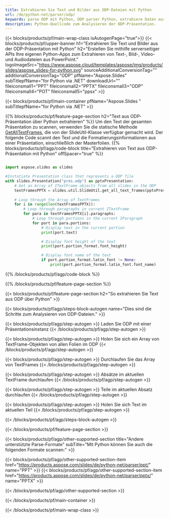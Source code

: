 ```yaml
---
title: Extrahieren Sie Text und Bilder aus ODP-Dateien mit Python
url: /de/python-net/parser/odp/
keywords: parse ODP mit Python, ODP parser Python, extrahiere Daten aus ODP in Python, extrahiere Text aus ODP mit Python, extrahiere Bilder aus ODP mit Python
description: Python-Quellcode zum Analysieren der ODP-Präsentation.
---
```


{{< blocks/products/pf/main-wrap-class isAutogenPage="true">}}
{{< blocks/products/pf/upper-banner h1="Extrahieren Sie Text und Bilder aus der ODP-Präsentation mit Python" h2="Erstellen Sie mithilfe serverseitiger APIs Ihre eigenen Python-Apps zum Extrahieren von Text-, Bild-, Video- und Audiodateien aus PowerPoint." logoImageSrc="https://www.aspose.cloud/templates/aspose/img/products/slides/aspose_slides-for-python.svg" sourceAdditionalConversionTag="" additionalConversionTag="ODP" pfName="Aspose.Slides" subTitlepfName="for Python via .NET" downloadUrl="" fileiconsmall1="PPT" fileiconsmall2="PPTX" fileiconsmall3="ODP" fileiconsmall4="POT" fileiconsmall5="ppsx" >}}

{{< blocks/products/pf/main-container pfName="Aspose.Slides " subTitlepfName="for Python via .NET" >}}

{{% blocks/products/pf/feature-page-section  h2="Text aus ODP-Präsentation über Python extrahieren" %}}
Um den Text der gesamten Präsentation zu scannen, verwenden Sie die statische Methode [GetAllTextFrames](https://reference.aspose.com/slides/python-net/aspose.slides.util/slideutil/), die von der SlideUtil-Klasse verfügbar gemacht wird. Der folgende Code scannt den Text und die Formatierungsinformationen aus einer Präsentation, einschließlich der Masterfolien.
{{% blocks/products/pf/agp/code-block title="Extrahieren von Text aus ODP-Präsentation mit Python" offSpacer="true" %}}

```py

import aspose.slides as slides

#Instatiate Presentation class that represents a ODP file
with slides.Presentation("pres.odp") as pptxPresentation:
    # Get an Array of ITextFrame objects from all slides in the ODP
    textFramesPPTX = slides.util.SlideUtil.get_all_text_frames(pptxPresentation, True)
    
    # Loop through the Array of TextFrames
    for i in range(len(textFramesPPTX)):
	    # Loop through paragraphs in current ITextFrame
        for para in textFramesPPTX[i].paragraphs:
            # Loop through portions in the current IParagraph
            for port in para.portions:
			    # Display text in the current portion
                print(port.text)

    			# Display font height of the text
                print(port.portion_format.font_height)

			    # Display font name of the text
                if port.portion_format.latin_font != None:
                    print(port.portion_format.latin_font.font_name)
```

{{% /blocks/products/pf/agp/code-block %}}

{{% /blocks/products/pf/feature-page-section %}}

{{< blocks/products/pf/feature-page-section  h2="So extrahieren Sie Text aus ODP über Python" >}}

{{< blocks/products/pf/agp/steps-block-autogen name="Dies sind die Schritte zum Analysieren von ODP-Dateien." >}}

{{< blocks/products/pf/agp/step-autogen >}}
Laden Sie ODP mit einer Präsentationsinstanz
{{< /blocks/products/pf/agp/step-autogen >}}

{{< blocks/products/pf/agp/step-autogen >}}
Holen Sie sich ein Array von TextFrame-Objekten von allen Folien im ODP
{{< /blocks/products/pf/agp/step-autogen >}}

{{< blocks/products/pf/agp/step-autogen >}}
Durchlaufen Sie das Array von TextFrames
{{< /blocks/products/pf/agp/step-autogen >}}

{{< blocks/products/pf/agp/step-autogen >}}
Absätze im aktuellen TextFrame durchlaufen
{{< /blocks/products/pf/agp/step-autogen >}}

{{< blocks/products/pf/agp/step-autogen >}}
Teile im aktuellen Absatz durchlaufen
{{< /blocks/products/pf/agp/step-autogen >}}

{{< blocks/products/pf/agp/step-autogen >}}
Holen Sie sich Text im aktuellen Teil
{{< /blocks/products/pf/agp/step-autogen >}}

{{< /blocks/products/pf/agp/steps-block-autogen >}}

{{< /blocks/products/pf/feature-page-section >}}

{{< blocks/products/pf/agp/other-supported-section title="Andere unterstützte Parse-Formate" subTitle="Mit Python können Sie auch die folgenden Formate scannen:" >}}

{{< blocks/products/pf/agp/other-supported-section-item href="https://products.aspose.com/slides/de/python-net/parser/ppt/" name="PPT" >}}
{{< blocks/products/pf/agp/other-supported-section-item href="https://products.aspose.com/slides/de/python-net/parser/pptx/" name="PPTX" >}}


{{< /blocks/products/pf/agp/other-supported-section >}}

{{< /blocks/products/pf/main-container >}}
    
{{< /blocks/products/pf/main-wrap-class >}}